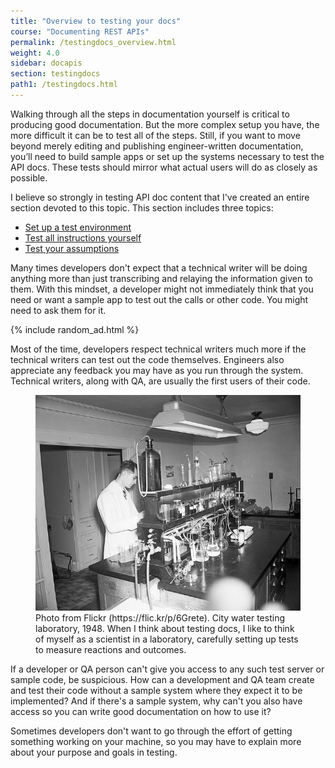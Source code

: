 ```yaml
---
title: "Overview to testing your docs"
course: "Documenting REST APIs"
permalink: /testingdocs_overview.html
weight: 4.0
sidebar: docapis
section: testingdocs
path1: /testingdocs.html
---
```


Walking through all the steps in documentation yourself is critical to producing good documentation. But the more complex setup you have, the more difficult it can be to test all of the steps. Still, if you want to move beyond merely editing and publishing engineer-written documentation, you’ll need to build sample apps or set up the systems necessary to test the API docs. These tests should mirror what actual users will do as closely as possible.

I believe so strongly in testing API doc content that I've created an entire section devoted to this topic. This section includes three topics:

* [Set up a test environment](testingdocs_test_environment.html)
* [Test all instructions yourself](testingdocs_test_your_instructions.html)
* [Test your assumptions](testingdocs_testing_assumptions.html)

Many times developers don't expect that a technical writer will be doing anything more than just transcribing and relaying the information given to them. With this mindset, a developer might not immediately think that you need or want a sample app to test out the calls or other code. You might need to ask them for it.

{% include random_ad.html %}

Most of the time, developers respect technical writers much more if the technical writers can test out the code themselves. Engineers also appreciate any feedback you may have as you run through the system. Technical writers, along with QA, are usually the first users of their code.

<figure><a href="https://flic.kr/p/6Grete" class="noExtIcon"><img src="images/testingeverything.jpg" alt="Testing everything" /></a><figcaption>Photo from Flickr (https://flic.kr/p/6Grete). City water testing laboratory, 1948. When I think about testing docs, I like to think of myself as a scientist in a laboratory, carefully setting up tests to measure reactions and outcomes.</figcaption></figure>

If a developer or QA person can't give you access to any such test server or sample code, be suspicious. How can a development and QA team create and test their code without a sample system where they expect it to be implemented? And if there's a sample system, why can't you also have access so you can write good documentation on how to use it?

Sometimes developers don't want to go through the effort of getting something working on your machine, so you may have to explain more about your purpose and goals in testing.
